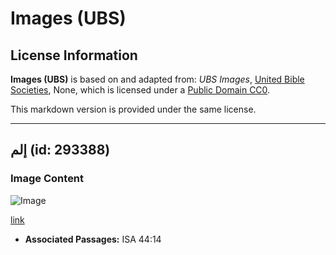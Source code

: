 # Images (UBS)

## License Information

**Images (UBS)** is based on and adapted from: _UBS Images_, [United Bible Societies](https://unitedbiblesocieties.org/), None, which is licensed under a [Public Domain CC0](https://creativecommons.org/public-domain/cc0/).

This markdown version is provided under the same license.



--------------------------------

## إلم (id: 293388)

### Image Content

![Image](https://cdn.aquifer.bible/aquifer-content/resources/Media/WEB-0204_elm.jpg)

[link](https://cdn.aquifer.bible/aquifer-content/resources/Media/WEB-0204_elm.jpg)

* **Associated Passages:** ISA 44:14

